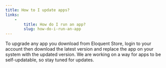 ```yaml
---
title: How to I update apps?
links:
    -
        title: How do I run an app?
        slug: how-do-i-run-an-app
---
```


To upgrade any app you download from Eloquent Store, login to your account then download the latest version and replace the app on your system with the updated version. We are working on a way for apps to be self-updatable, so stay tuned for updates.
